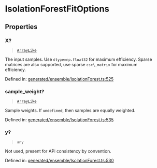 # IsolationForestFitOptions

## Properties

### X?

> [`ArrayLike`](../types/ArrayLike.md)

The input samples. Use `dtype=np.float32` for maximum efficiency. Sparse matrices are also supported, use sparse `csc\_matrix` for maximum efficiency.

Defined in:  [generated/ensemble/IsolationForest.ts:525](https://github.com/transitive-bullshit/scikit-learn-ts/blob/122b3c0/packages/sklearn/src/generated/ensemble/IsolationForest.ts#L525)

### sample\_weight?

> [`ArrayLike`](../types/ArrayLike.md)

Sample weights. If `undefined`, then samples are equally weighted.

Defined in:  [generated/ensemble/IsolationForest.ts:535](https://github.com/transitive-bullshit/scikit-learn-ts/blob/122b3c0/packages/sklearn/src/generated/ensemble/IsolationForest.ts#L535)

### y?

> `any`

Not used, present for API consistency by convention.

Defined in:  [generated/ensemble/IsolationForest.ts:530](https://github.com/transitive-bullshit/scikit-learn-ts/blob/122b3c0/packages/sklearn/src/generated/ensemble/IsolationForest.ts#L530)
